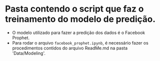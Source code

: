 # Pasta contendo o script que faz o treinamento do modelo de predição.
* O modelo utilizado para fazer a predição dos dados é o Facebook Prophet.
* Para rodar o arquivo `facebook_prophet.ipynb`, é necessário fazer os procedimentos contidos do arquivo ReadMe.md na pasta 'Data/Modeling'.
